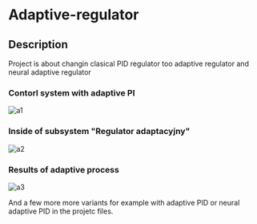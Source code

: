 # Adaptive-regulator

## Description

Project is about changin clasical PID regulator too adaptive regulator and neural adaptive regulator

### Contorl system with adaptive PI
![a1](https://user-images.githubusercontent.com/84718240/123263898-c14e2000-d4f9-11eb-87cc-58c3fa982151.png)

### Inside of subsystem "Regulator adaptacyjny"
![a2](https://user-images.githubusercontent.com/84718240/123263902-c1e6b680-d4f9-11eb-85b7-703f8f8270eb.png)

### Results of adaptive process 
![a3](https://user-images.githubusercontent.com/84718240/123263904-c1e6b680-d4f9-11eb-924a-02b6a308e979.png)

And a few more more variants for example with adaptive PID or neural adaptive PID in the projetc files.
